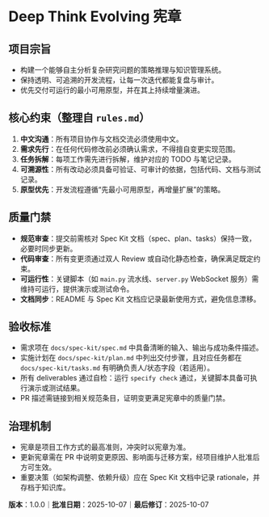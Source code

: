 # Deep Think Evolving 宪章

## 项目宗旨
- 构建一个能够自主分析复杂研究问题的策略推理与知识管理系统。
- 保持透明、可追溯的开发流程，让每一次迭代都能复盘与审计。
- 优先交付可运行的最小可用原型，并在其上持续增量演进。

## 核心约束（整理自 `rules.md`）
1. **中文沟通**：所有项目协作与文档交流必须使用中文。
2. **需求先行**：在任何代码修改前必须确认需求，不得擅自变更实现范围。
3. **任务拆解**：每项工作需先进行拆解，维护对应的 TODO 与笔记记录。
4. **可溯源性**：所有改动必须具备可验证、可审计的依据，包括代码、文档与测试记录。
5. **原型优先**：开发流程遵循“先最小可用原型，再增量扩展”的策略。

## 质量门禁
- **规范审查**：提交前需核对 Spec Kit 文档（spec、plan、tasks）保持一致，必要时同步更新。
- **代码审查**：所有变更须通过双人 Review 或自动化静态检查，确保满足既定约束。
- **可运行性**：关键脚本（如 `main.py` 流水线、`server.py` WebSocket 服务）需维持可运行，提供演示或测试命令。
- **文档同步**：README 与 Spec Kit 文档应记录最新使用方式，避免信息漂移。

## 验收标准
- 需求项在 `docs/spec-kit/spec.md` 中具备清晰的输入、输出与成功条件描述。
- 实施计划在 `docs/spec-kit/plan.md` 中列出交付步骤，且对应任务都在 `docs/spec-kit/tasks.md` 有明确负责人/状态字段（若适用）。
- 所有 deliverables 通过自检：运行 `specify check` 通过，关键脚本具备可执行演示或测试结果。
- PR 描述需链接到相关规范条目，证明变更满足宪章中的质量门禁。

## 治理机制
- 宪章是项目工作方式的最高准则，冲突时以宪章为准。
- 更新宪章需在 PR 中说明变更原因、影响面与迁移方案，经项目维护人批准后方可生效。
- 重要决策（如架构调整、依赖升级）应在 Spec Kit 文档中记录 rationale，并存档于知识库。

**版本**：1.0.0｜**批准日期**：2025-10-07｜**最后修订**：2025-10-07
